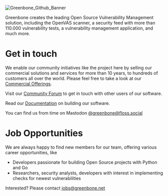 ![Greenbone_Github_Banner](https://user-images.githubusercontent.com/897575/211326106-70a30fe0-9351-4810-af09-3c5c94861317.png)

Greenbone creates the leading Open Source Vulnerability Management solution,
including the OpenVAS scanner, a security feed with more than 110.000 vulnerability tests, 
a vulnerability management application, and much more.

# Get in touch

We enable our community initiatives like the project here by selling our commercial solutions and services for more than 10 years,
to hundreds of customers all over the world.
Please feel free to take a look at our [Commercial Offerings](https://www.greenbone.net/en/solutions/).

Visit our [Community Forum](https://forum.greenbone.net/) to get in touch
with other users of our software.

Read our [Documentation](https://greenbone.github.io/docs/) on building our
software.

You can find us from time on Mastodon [@greenbone@floss.social](https://floss.social/@greenbone)

# Job Opportunities

We are always happy to find new members for our team, offering various career opportunities, like

  * Developers passionate for building Open Source projects with Python and Go
  * Researchers, security analysts, developers with interest in implementing
    checks for newest vulnerabilities

Interested? Please contact [jobs@greenbone.net](mailto:jobs@greenbone.net?subject=Github)

